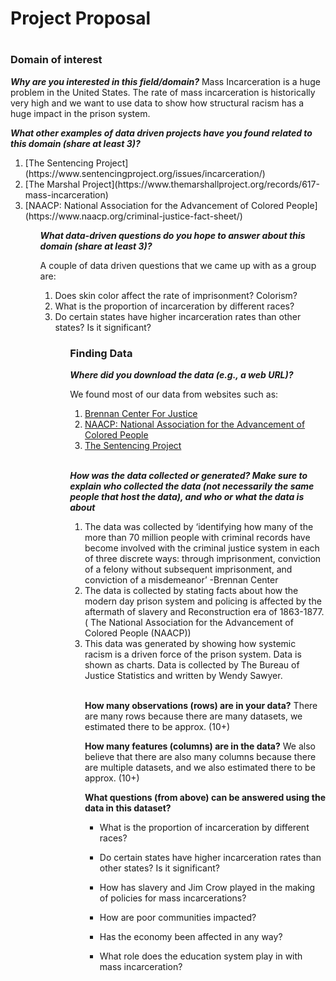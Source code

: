<h1>Project Proposal<h1>


<h3>Domain of interest</h3>

**_Why are you interested in this field/domain?_**
 Mass Incarceration is a huge problem in the United States. The rate of mass incarceration is historically very high and we want to use data to show how structural racism has a huge impact in the prison system. 

 **_What other examples of data driven projects have you found related to this domain (share at least 3)?_**
 <ol>
 <li> [The Sentencing Project](https://www.sentencingproject.org/issues/incarceration/) </li>
 <li>[The Marshal Project](https://www.themarshallproject.org/records/617-mass-incarceration)</li>
 <li>[NAACP: National Association for the Advancement of Colored People](https://www.naacp.org/criminal-justice-fact-sheet/) </li>
<ol>

**_What data-driven questions do you hope to answer about this domain (share at least 3)?_**

 A couple of data driven questions that we came up with as a group are: 
<ol> 

<li> Does skin color affect the rate of imprisonment? Colorism?</li>

<li>What is the proportion of incarceration by different races?</li>  

<li>Do certain states have higher incarceration rates than other states? Is it significant?</li>

<ol>


<h3>Finding Data</h3>

**_Where did you download the data (e.g., a web URL)?_**

We found most of our data from websites such as:
1. [Brennan Center For Justice](https://www.brennancenter.org/our-work/research-reports/conviction-imprisonment-and-lost-earnings-how-involvement-criminal?ms=gad_prison%20statistics_465051828443_8626214133_111612472200&gclid=CjwKCAiAu8SABhAxEiwAsodSZMjLaiiFN08EqEb-NUtwvriX_fgG6QObNL9cyDPxCBZdyP9094egiBoClJQQAvD_BwE)
2. [NAACP: National Association for the Advancement of Colored People](https://www.naacp.org/criminal-justice-fact-sheet/) 
3. [The Sentencing Project](https://www.sentencingproject.org/issues/incarceration/)



\
**_How was the data collected or generated? Make sure to explain who collected the data (not necessarily the same people that host the data), and who or what the data is about_**

<ol>
<li> The data was collected by ‘identifying how many of the more than 70 million people with criminal records have become involved with the criminal justice system in each of three discrete ways: through imprisonment, conviction of a felony without subsequent imprisonment, and conviction of a misdemeanor’ -Brennan Center</li>
<li> The data is collected by stating facts about how the modern day prison system and policing is affected by the aftermath of slavery and Reconstruction era of 1863-1877. ( The National Association for the Advancement of Colored People (NAACP)) </li>
<li>This data was generated by showing how systemic racism is a driven force of the prison system. Data is shown as charts. Data is collected by The Bureau of Justice Statistics and written by Wendy Sawyer.  </li>

\
**How many observations (rows) are in your data?**
There are many rows because there are many datasets, we estimated there to be approx. (10+)

**How many features (columns) are in the data?**
We also believe that there are also many columns because there are multiple datasets, and we also estimated there to be approx. (10+)

**What questions (from above) can be answered using the data in this dataset?**


- What is the proportion of incarceration by different races? 

- Do certain states have higher incarceration rates than other states? Is it significant? 

- How has slavery and Jim Crow played in the making of policies for mass incarcerations? 
- How are poor communities impacted? 
- Has the economy been affected in any way? 
- What role does the education system play in with mass incarceration? 

<ol>
